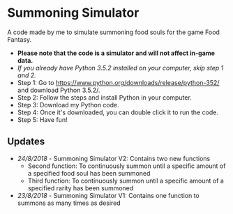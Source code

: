 # Summoning Simulator
 A code made by me to simulate summoning food souls for the game Food Fantasy.
 * **Please note that the code is a simulator and will not affect in-game data.**
 * *If you already have Python 3.5.2 installed on your computer, skip step 1 and 2.*
 * Step 1: Go to https://www.python.org/downloads/release/python-352/ and download Python 3.5.2/.
 * Step 2: Follow the steps and install Python in your computer.
 * Step 3: Download my Python code.
 * Step 4: Once it's downloaded, you can double click it to run the code.
 * Step 5: Have fun!
## Updates
 * _24/8/2018_ - Summoning Simulator V2: Contains two new functions
    * Second function: To continuously summon until a specific amount of a specified food soul has been summoned
    * Third function: To continuously summon until a specific amount of a specified rarity has been summoned
 * _23/8/2018_ - Summoning Simulator V1: Contains one function to summons as many times as desired
